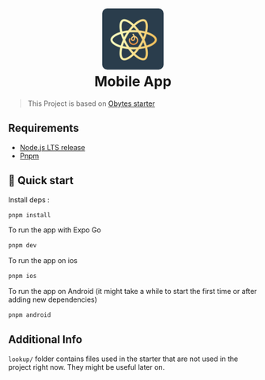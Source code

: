 <h1 align="center">
  <img alt="logo" src="./assets/icon.png" width="124px" style="border-radius:10px"/><br/>
Mobile App </h1>

> This Project is based on [Obytes starter](https://starter.obytes.com)

## Requirements

- [Node.js LTS release](https://nodejs.org/en/)
- [Pnpm](https://pnpm.io/installation)

## 👋 Quick start

Install deps :

```sh
pnpm install
```

To run the app with Expo Go

```sh
pnpm dev
```

To run the app on ios

```sh
pnpm ios
```

To run the app on Android (it might take a while to start the first time or after adding new dependencies)

```sh
pnpm android
```

## Additional Info

`lookup/` folder contains files used in the starter that are not used in the project right now. They might be useful later on.
